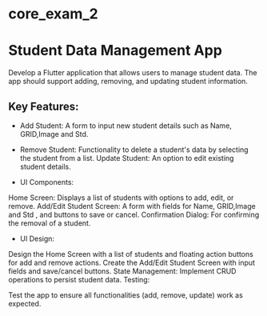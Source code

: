 # core_exam_2


# Student Data Management App 

Develop a Flutter application that allows users to manage student data. The app should support adding, removing, and updating student information.

## Key Features:

- Add Student: 
A form to input new student details such as Name, GRID,Image and Std.

- Remove Student:
 Functionality to delete a student's data by selecting the student from a list.
Update Student: An option to edit existing student details.

- UI Components:

Home Screen: Displays a list of students with options to add, edit, or remove.
Add/Edit Student Screen: A form with fields for  Name, GRID,Image and Std , and buttons to save or cancel.
Confirmation Dialog: For confirming the removal of a student.

- UI Design:

Design the Home Screen with a list of students and floating action buttons for add and remove actions.
Create the Add/Edit Student Screen with input fields and save/cancel buttons.
State Management:
Implement CRUD operations to persist student data.
Testing:

Test the app to ensure all functionalities (add, remove, update) work as expected.

